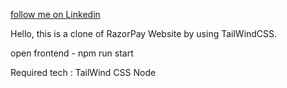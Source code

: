 [follow me on Linkedin](https://www.linkedin.com/in/vikko/)

Hello, this is a clone of RazorPay Website by using TailWindCSS.

open frontend - npm run start

Required tech : 
TailWind CSS
Node
